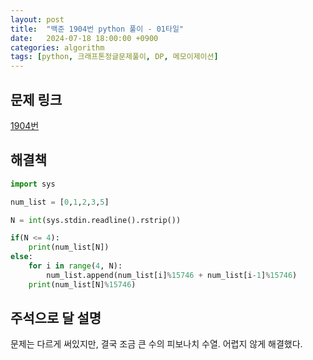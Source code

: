 ```yaml
---
layout: post
title:  "백준 1904번 python 풀이 - 01타일"
date:   2024-07-18 18:00:00 +0900
categories: algorithm
tags: [python, 크래프톤정글문제풀이, DP, 메모이제이션]
---
```


## 문제 링크
[1904번](https://www.acmicpc.net/problem/1904)

## 해결책
```python
import sys

num_list = [0,1,2,3,5]

N = int(sys.stdin.readline().rstrip())

if(N <= 4):
    print(num_list[N])
else:
    for i in range(4, N):
        num_list.append(num_list[i]%15746 + num_list[i-1]%15746)
    print(num_list[N]%15746)
```

## 주석으로 달 설명

문제는 다르게 써있지만, 결국 조금 큰 수의 피보나치 수열.
어렵지 않게 해결했다.
